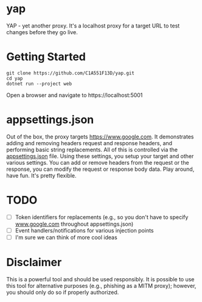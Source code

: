# yap
YAP - yet another proxy. It's a localhost proxy for a target URL to test changes before they go live.

# Getting Started
```
git clone https://github.com/C1A551F13D/yap.git
cd yap
dotnet run --project web
```
Open a browser and navigate to https://localhost:5001

# appsettings.json
Out of the box, the proxy targets https://www.google.com. It demonstrates adding and removing headers request and response headers, and performing basic string replacements. All of this is controlled via the [appsettings.json](web/appsettings.json) file. Using these settings, you setup your target and other various settings. You can add or remove headers from the request or the response, you can modify the request or response body data. Play around, have fun. It's pretty flexible.

# TODO
- [ ] Token identifiers for replacements (e.g., so you don't have to specify www.google.com throughout appsettings.json)
- [ ] Event handlers/notifications for various injection points
- [ ] I'm sure we can think of more cool ideas

# Disclaimer
This is a powerful tool and should be used responsibly. It is possible to use this tool for alternative purposes (e.g., phishing as a MITM proxy); however, you should only do so if properly authorized.
